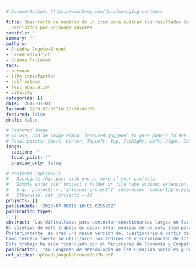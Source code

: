 ```yaml
---
# Documentation: https://wowchemy.com/docs/managing-content/

title: Desarrollo de medidas de un ítem para evaluar los resultados de una intervención
  percibidos por personas mayores
subtitle: ''
summary: ''
authors:
- Ariadna Angulo—Brunet
- Carme Viladrich
- Susana Pallares
tags:
- burnout
- life satisfaction
- self-esteem
- test adaptation
- vitality
categories: []
date: '2017-01-01'
lastmod: 2023-07-06T18:10:08+02:00
featured: false
draft: false

# Featured image
# To use, add an image named `featured.jpg/png` to your page's folder.
# Focal points: Smart, Center, TopLeft, Top, TopRight, Left, Right, BottomLeft, Bottom, BottomRight.
image:
  caption: ''
  focal_point: ''
  preview_only: false

# Projects (optional).
#   Associate this post with one or more of your projects.
#   Simply enter your project's folder or file name without extension.
#   E.g. `projects = ["internal-project"]` references `content/project/deep-learning/index.md`.
#   Otherwise, set `projects = []`.
projects: []
publishDate: '2023-07-06T16:10:05.025593Z'
publication_types:
- '1'
abstract: 'Las dificultades para contestar cuestionarios largos en los estudios con grupos y longitudinales son bien conocidas. A la posible falta de atención y de interés, la fatiga y el aburrimiento hay que añadir problemas de visión y de lectoescritura cuando el cuestionario se dirige a personas mayores.
El objetivo de este trabajo es desarrollar medidas de un solo ítem para cuantificar los constructos utilizados en la teoría motivacional de la autodeterminación de forma que puedan ser utilizados como medidas de resultados de una intervención en monitores de actividad física para personas mayores. Estos son el estilo interpersonal del monitor (cuestionario CIS-Q), la satisfacción de las necesidades psicológicas básicas (BPNES), la regulación conductual (BREQ- 3), la vitalidad (SVS) y la intención de continuar. Para ello, la primera autora desarrolló las medidas de un solo ítem a partir el contenido de las escalas originales y de las recomendaciones de la literatura científica (versión 1).
Posteriormente, se creó una nueva versión del cuestionario a partir de tres fuentes de información. Primero, cinco especialistas evaluaron los ítems creados en términos de relevancia, suficiencia y claridad de forma independiente. También se les pidió que seleccionaran un ítem del cuestionario o propusieran uno nuevo que pudiera representar mejor el constructo que se quería medir.
Como tercera fuente se utilizaron los índices de discriminación de los ítems de los cuestionarios originales contestados por 160 personas de la población diana con edades entre 65 y 92 años (versión 2). Las aportaciones de cuatro nuevas personas de la población diana en términos de comprensión dieron pie a nuevas modificaciones (versión 3). Finalmente, otras nueve personas contestaron la versión larga del cuestionario en formato heteroadmistrado y la versión corta del cuestionario en formato autoadministrado. La distribución de respuestas a las medidas de un ítem fue similar a la distribución de las medias de las subescalas de la versión larga. La tercera versión del cuestionario reducido mostró ser factible con personas de la población diana y los resultados preliminares fueron prometedores por lo que nos planteamos en futuras fases de esta investigación la obtención evidencias cuantitativas de validez y fiabilidad para estas medidas.
Este trabajo ha sido financiado por el Ministerio de Economía y Competitividad (DEP2014- 52481-C3-1-R). Las autoras agradecen al resto de personas miembros del Grup d’Estudis en Psicología de l’Esport (GEPE) la participación como investigadores independientes del estudio, así como la oportunidad de reutilizar los datos del trabajo de fin de máster de Pablo A. Delorenzi con finalidad de calcular los índices de discriminación de los ítems.'
publication: '*XV Congreso de Metodologia de las Ciencias Sociales y de la Salud*'
url_slides: uploads/AnguloBrunet2017b.pdf
---
```

